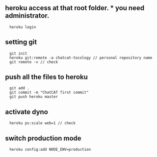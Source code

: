 ## heroku access at that root folder. * you need administrator.
```
  heroku login
```
## setting git
```
  git init
  heroku git:remote -a chatcat-tocology // personal repository name
  git remote -v // check
```
## push all the files to heroku
```
  git add .
  git commit -m "ChatCAT first commit"
  git push heroku master
```
## activate dyno
```
  heroku ps:scale web=1 // check
```
## switch production mode
```
  heroku config:add NODE_ENV=production
```
